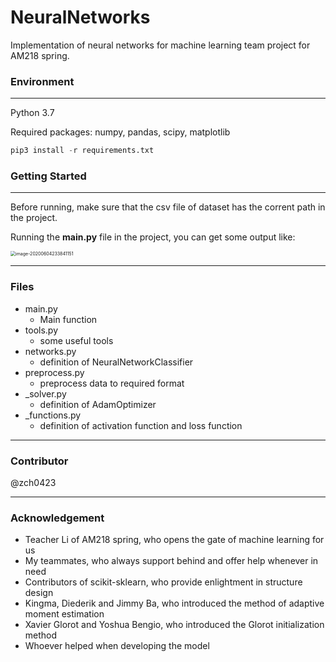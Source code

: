 # NeuralNetworks

Implementation of neural networks for machine learning team project for AM218 spring.

### Environment

---

Python 3.7

Required packages: numpy, pandas, scipy, matplotlib

```python
pip3 install -r requirements.txt
```

### Getting Started

---

Before running, make sure that the csv file of dataset has the corrent path in the project.

Running the **main.py** file in the project, you can get some output like:

<img src="/Users/zch/Library/Application Support/typora-user-images/image-20200604233841151.png" alt="image-20200604233841151" style="zoom:50%;" />

---

### Files

- main.py
    - Main function
- tools.py
    - some useful tools
- networks.py
    - definition of NeuralNetworkClassifier
- preprocess.py
    - preprocess data to required format
- _solver.py
    - definition of AdamOptimizer
- _functions.py
    - definition of activation function and loss function

---

### Contributor

@zch0423

---

### **Acknowledgement**

- Teacher Li of AM218 spring, who opens the gate of machine learning for us
- My teammates, who always support behind and offer help whenever in need
- Contributors of scikit-sklearn, who provide enlightment in structure design
- Kingma, Diederik and Jimmy Ba, who introduced the method of adaptive  moment estimation
- Xavier Glorot and Yoshua Bengio, who introduced the Glorot initialization method
- Whoever helped when developing the model

